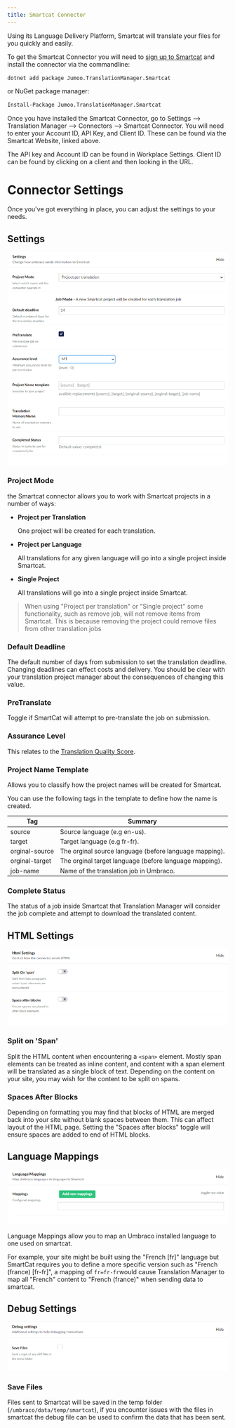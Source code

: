 ```yaml
---
title: Smartcat Connector
---
```


Using its Language Delivery Platform, Smartcat will translate your files for you quickly and easily.

To get the Smartcat Connector you will need to [sign up to Smartcat](https://smartcat.com/) and install the connector via the commandline:

```cli
dotnet add package Jumoo.TranslationManager.Smartcat
```

or NuGet package manager:

```cls
Install-Package Jumoo.TranslationManager.Smartcat
```

Once you have installed the Smartcat Connector, go to Settings --> Translation Manager --> Connectors --> Smartcat Connector. You will need to enter your Account ID, API Key, and Client ID. These can be found via the Smartcat Website, linked above.

The API key and Account ID can be found in Workplace Settings. Client ID can be found by clicking on a client and then looking in the URL.

# Connector Settings

Once you've got everything in place, you can adjust the settings to your needs.

## Settings

![The Smartcat Settings box in Umbraco.](smartcatSettings.png)

### Project Mode

the Smartcat connector allows you to work with Smartcat projects in a number of ways:

- **Project per Translation**

  One project will be created for each translation.

- **Project per Language**

  All translations for any given language will go into a single project inside Smartcat.

- **Single Project**

  All translations will go into a single project inside Smartcat.

> When using "Project per translation" or "Single project" some functionality, such as remove job, will not remove items from Smartcat. This is because removing the project could remove files from other translation jobs

### Default Deadline

The default number of days from submission to set the translation deadline. Changing deadlines can effect costs and delivery. You should be clear with your translation project manager about the consequences of changing this value.

### PreTranslate

Toggle if SmartCat will attempt to pre-translate the job on submission.

### Assurance Level

This relates to the [Translation Quality Score](https://help.smartcat.com/understanding-translation-quality-score/?roleuser=end&cat=1706804187464144).

### Project Name Template

Allows you to classify how the project names will be created for Smartcat.

You can use the following tags in the template to define how the name is created.

| Tag | Summary |
|--|--|
| source | Source language (e.g en-us).
| target | Target language (e.g fr-fr).
| orginal-source | The orginal source language (before language mapping).
| orginal-target | The orginal target language (before language mapping).
| job-name | Name of the translation job in Umbraco.

### Complete Status

The status of a job inside Smartcat that Translation Manager will consider the job complete and attempt to download the translated content.

## HTML Settings

![The Smartcat HTML settings box in Umbraco.](smartcatHTML.png)

### Split on 'Span'

Split the HTML content when encountering a `<span>` element. Mostly span elements can be treated as inline content, and content with a span element will be translated as a single block of text. Depending on the content on your site, you may wish for the content to be split on spans.

### Spaces After Blocks

Depending on formatting you may find that blocks of HTML are merged back into your site without blank spaces between them. This can affect layout of the HTML page. Setting the "Spaces after blocks" toggle will ensure spaces are added to end of HTML blocks.

## Language Mappings

![The Smartcat Language Mappings box in Umbraco.](smartcatLanguage.png)

Language Mappings allow you to map an Umbraco installed language to one used on smartcat.

For example, your site might be built using the "French [fr]" language but SmartCat requires you to define a more specific version such as "French (france) [fr-fr]", a mapping of `fr=fr-fr`would cause Translation Manager to map all "French" content to "French (france)" when sending data to smartcat.

## Debug Settings

![The Smartcat Debug settings box in Umbraco.](smartcatDebug.png)

### Save Files

Files sent to Smartcat will be saved in the temp folder (`/umbraco/data/temp/smartcat`), if you encounter issues with the files in smartcat the debug file can be used to confirm the data that has been sent.
